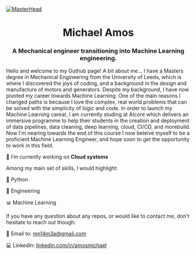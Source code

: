 [![MasterHead](https://user-images.githubusercontent.com/105168503/175774014-e7e33113-41a4-4d29-b506-7121fc4e9334.gif)](https://github.com/amosmike)

<h1 align="center">Michael Amos</h1>

<h3 align="center">A Mechanical engineer transitioning into Machine Learning engineering.</h3>

<!--
**amosmike/amosmike** is a ✨ _special_ ✨ repository because its `README.md` (this file) appears on your GitHub profile.

Here are some ideas to get you started:

- 🔭 I’m currently working on ...
- 🌱 I’m currently learning ...
- 👯 I’m looking to collaborate on ...
- 🤔 I’m looking for help with ...
- 💬 Ask me about ...
- 📫 How to reach me: ...
- 😄 Pronouns: ...
- ⚡ Fun fact: ...
-->

Hello and welcome to my Guthub page! A bit about me... I have a Masters degree in Mechanical Engineering from the University of Leeds, which is where I discovered the joys of coding, and a background in the design and manufacture of motors and generators. Despite my background, I have now pivoted my career towards Machine Learning. One of the main reasons I changed paths is because I love the complex, real world problems that can be solved with the simplicity of logic and code. In order to launch my Machine Learning carear, I am currently studing at AIcore which delivers an immersive programme to help their students in the creation and deployment of data pipelines, data cleaning, deep learning, cloud, CI/CD, and morebuild. Now I'm nearing towards the end of this course I now beleive myself to be a proficient Machine Learning Engineer, and hope soon to get the opportunity to work in this field.

🔭 I’m currently working on **Cloud systems**

Among my main set of skills, I would highlight:

🐍 Python 

🔧 Engineering 

📊 Machine Learning 

<!--🤖 Deep Learning (Tensorflow and Pytorch)--> 
If you have any question about any repos, or would like to contact me, don't hesitate to reach out though:

📨 Email to: mn14m3a@gmail.com

💻 LinkedIn: [linkedin.com/in/amosmichael](https://www.linkedin.com/in/amos-michael/)
